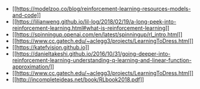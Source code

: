- [[https://modelzoo.co/blog/reinforcement-learning-resources-models-and-code]]
- [[https://lilianweng.github.io/lil-log/2018/02/19/a-long-peek-into-reinforcement-learning.html#what-is-reinforcement-learning]]
- [[https://spinningup.openai.com/en/latest/spinningup/rl_intro.html]]
- [[https://www.cc.gatech.edu/~aclegg3/projects/LearningToDress.html]]
- [[https://katefvision.github.io]]
- [[https://danieltakeshi.github.io/2016/10/31/going-deeper-into-reinforcement-learning-understanding-q-learning-and-linear-function-approximation/]]
- [[https://www.cc.gatech.edu/~aclegg3/projects/LearningToDress.html]]
- [[http://incompleteideas.net/book/RLbook2018.pdf]]